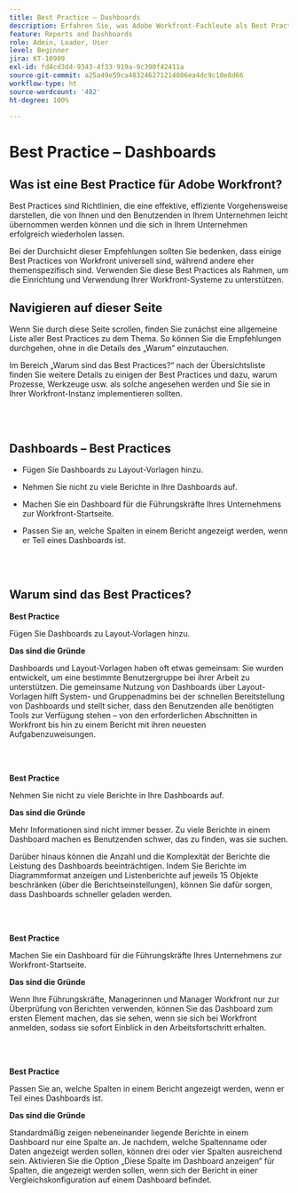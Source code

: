 ```yaml
---
title: Best Practice – Dashboards
description: Erfahren Sie, was Adobe Workfront-Fachleute als Best Practices für das Einrichten, Verwalten und Verwenden von Workfront-Dashboards empfehlen.
feature: Reports and Dashboards
role: Admin, Leader, User
level: Beginner
jira: KT-10909
exl-id: fd4cd3d4-9343-4f33-919a-9c390f42411a
source-git-commit: a25a49e59ca483246271214886ea4dc9c10e8d66
workflow-type: ht
source-wordcount: '482'
ht-degree: 100%

---
```


# Best Practice – Dashboards

## Was ist eine Best Practice für Adobe Workfront?

Best Practices sind Richtlinien, die eine effektive, effiziente Vorgehensweise darstellen, die von Ihnen und den Benutzenden in Ihrem Unternehmen leicht übernommen werden können und die sich in Ihrem Unternehmen erfolgreich wiederholen lassen.

Bei der Durchsicht dieser Empfehlungen sollten Sie bedenken, dass einige Best Practices von Workfront universell sind, während andere eher themenspezifisch sind. Verwenden Sie diese Best Practices als Rahmen, um die Einrichtung und Verwendung Ihrer Workfront-Systeme zu unterstützen.

## Navigieren auf dieser Seite

Wenn Sie durch diese Seite scrollen, finden Sie zunächst eine allgemeine Liste aller Best Practices zu dem Thema. So können Sie die Empfehlungen durchgehen, ohne in die Details des „Warum“ einzutauchen.

Im Bereich „Warum sind das Best Practices?“ nach der Übersichtsliste finden Sie weitere Details zu einigen der Best Practices und dazu, warum Prozesse, Werkzeuge usw. als solche angesehen werden und Sie sie in Ihrer Workfront-Instanz implementieren sollten.

</br>
</br>

## Dashboards – Best Practices

* Fügen Sie Dashboards zu Layout-Vorlagen hinzu.

* Nehmen Sie nicht zu viele Berichte in Ihre Dashboards auf.

* Machen Sie ein Dashboard für die Führungskräfte Ihres Unternehmens zur Workfront-Startseite.

* Passen Sie an, welche Spalten in einem Bericht angezeigt werden, wenn er Teil eines Dashboards ist.


</br>
</br>


## Warum sind das Best Practices?

**Best Practice**

Fügen Sie Dashboards zu Layout-Vorlagen hinzu.

**Das sind die Gründe**

Dashboards und Layout-Vorlagen haben oft etwas gemeinsam: Sie wurden entwickelt, um eine bestimmte Benutzergruppe bei ihrer Arbeit zu unterstützen. Die gemeinsame Nutzung von Dashboards über Layout-Vorlagen hilft System- und Gruppenadmins bei der schnellen Bereitstellung von Dashboards und stellt sicher, dass den Benutzenden alle benötigten Tools zur Verfügung stehen – von den erforderlichen Abschnitten in Workfront bis hin zu einem Bericht mit ihren neuesten Aufgabenzuweisungen.

</br>
</br>

**Best Practice**

Nehmen Sie nicht zu viele Berichte in Ihre Dashboards auf.

**Das sind die Gründe**

Mehr Informationen sind nicht immer besser. Zu viele Berichte in einem Dashboard machen es Benutzenden schwer, das zu finden, was sie suchen.

Darüber hinaus können die Anzahl und die Komplexität der Berichte die Leistung des Dashboards beeinträchtigen. Indem Sie Berichte im Diagrammformat anzeigen und Listenberichte auf jeweils 15 Objekte beschränken (über die Berichtseinstellungen), können Sie dafür sorgen, dass Dashboards schneller geladen werden.

</br>
</br>

**Best Practice**

Machen Sie ein Dashboard für die Führungskräfte Ihres Unternehmens zur Workfront-Startseite.

**Das sind die Gründe**

Wenn Ihre Führungskräfte, Managerinnen und Manager Workfront nur zur Überprüfung von Berichten verwenden, können Sie das Dashboard zum ersten Element machen, das sie sehen, wenn sie sich bei Workfront anmelden, sodass sie sofort Einblick in den Arbeitsfortschritt erhalten.

</br>
</br>

**Best Practice**

Passen Sie an, welche Spalten in einem Bericht angezeigt werden, wenn er Teil eines Dashboards ist.

**Das sind die Gründe**

Standardmäßig zeigen nebeneinander liegende Berichte in einem Dashboard nur eine Spalte an. Je nachdem, welche Spaltenname oder Daten angezeigt werden sollen, können drei oder vier Spalten ausreichend sein. Aktivieren Sie die Option „Diese Spalte im Dashboard anzeigen“ für Spalten, die angezeigt werden sollen, wenn sich der Bericht in einer Vergleichskonfiguration auf einem Dashboard befindet.
